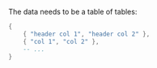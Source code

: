 The data needs to be a table of tables:

```lua
{
    { "header col 1", "header col 2" },
    { "col 1", "col 2" },
    -- ...
}
```